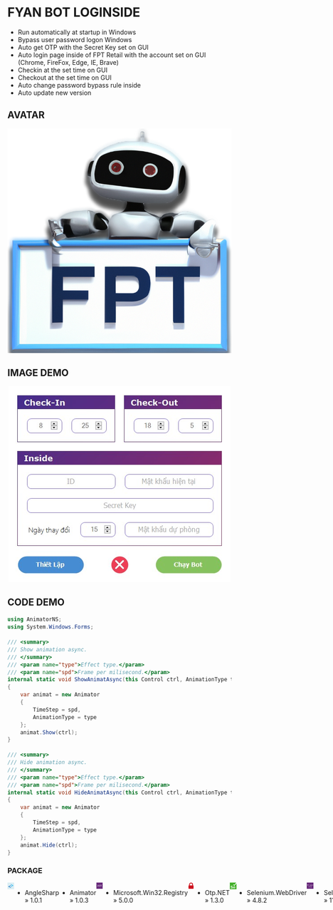 # FYAN BOT LOGINSIDE
- Run automatically at startup in Windows
- Bypass user password logon Windows
- Auto get OTP with the Secret Key set on GUI
- Auto login page inside of FPT Retail with the account set on GUI (Chrome, FireFox, Edge, IE, Brave)
- Checkin at the set time on GUI
- Checkout at the set time on GUI
- Auto change password bypass rule inside
- Auto update new version

## AVATAR
<p align='center'>
<img src='pic/13.png'></img>
</p>

## IMAGE DEMO
<p align='center'>
<img src='pic/0.jpg'></img>
</p>

## CODE DEMO
```c#
using AnimatorNS;
using System.Windows.Forms;

/// <summary>
/// Show animation async.
/// </summary>
/// <param name="type">Effect type.</param>
/// <param name="spd">Frame per milisecond.</param>
internal static void ShowAnimatAsync(this Control ctrl, AnimationType type, float spd)
{
	var animat = new Animator
	{
		TimeStep = spd,
		AnimationType = type
	};
	animat.Show(ctrl);
}

/// <summary>
/// Hide animation async.
/// </summary>
/// <param name="type">Effect type.</param>
/// <param name="spd">Frame per milisecond.</param>
internal static void HideAnimatAsync(this Control ctrl, AnimationType type, float spd)
{
	var animat = new Animator
	{
		TimeStep = spd,
		AnimationType = type
	};
	animat.Hide(ctrl);
}
```

### PACKAGE
</div>
<img src='pic/9.png' align='left' width='3%' height='3%'></img>
<div style='display:flex;'>

- AngleSharp » 1.0.1

<img src='pic/4.png' align='left' width='3%' height='3%'></img>
<div style='display:flex;'>

- Animator » 1.0.3

</div>
<img src='pic/8.png' align='left' width='3%' height='3%'></img>
<div style='display:flex;'>

- Microsoft.Win32.Registry » 5.0.0

</div>
<img src='pic/5.png' align='left' width='3%' height='3%'></img>
<div style='display:flex;'>

- Otp.NET » 1.3.0

</div>
<img src='pic/6.png' align='left' width='3%' height='3%'></img>
<div style='display:flex;'>

- Selenium.WebDriver » 4.8.2

</div>
<img src='pic/7.png' align='left' width='3%' height='3%'></img>
<div style='display:flex;'>

- Selenium.WebDriver.ChromeDriver » 111.0.5563.6400

</div>
<img src='pic/2.png' align='left' width='3%' height='3%'></img>
<div style='display:flex;'>

- Selenium.WebDriver.GeckoDriver » 0.32.2

</div>
<img src='pic/3.png' align='left' width='3%' height='3%'></img>
<div style='display:flex;'>

- Selenium.WebDriver.IEDriver » 4.8.1

</div>
<img src='pic/12.png' align='left' width='3%' height='3%'></img>
<div style='display:flex;'>

- Serilog » 2.12.0

</div>
<img src='pic/11.png' align='left' width='3%' height='3%'></img>
<div style='display:flex;'>

- Serilog.Sinks.File » 5.0.0

</div>
<img src='pic/10.png' align='left' width='3%' height='3%'></img>
<div style='display:flex;'>

- SharpZipLib » 1.4.2

</div>
<img src='pic/8.png' align='left' width='3%' height='3%'></img>
<div style='display:flex;'>

- System.Buffers » 4.5.1

</div>
<img src='pic/8.png' align='left' width='3%' height='3%'></img>
<div style='display:flex;'>

- System.Memory » 4.5.5

</div>
<img src='pic/8.png' align='left' width='3%' height='3%'></img>
<div style='display:flex;'>

- System.Numerics.Vectors » 4.5.0

</div>
<img src='pic/8.png' align='left' width='3%' height='3%'></img>
<div style='display:flex;'>

- System.Runtime.CompilerServices.Unsafe » 6.0.0

</div>
<img src='pic/8.png' align='left' width='3%' height='3%'></img>
<div style='display:flex;'>

- System.Security.AccessControl » 6.0.0

</div>
<img src='pic/8.png' align='left' width='3%' height='3%'></img>
<div style='display:flex;'>

- System.Security.Principal.Windows » 5.0.0

</div>
<img src='pic/8.png' align='left' width='3%' height='3%'></img>
<div style='display:flex;'>

- System.Text.Encoding.CodePages » 7.0.0

</div>
<img src='pic/8.png' align='left' width='3%' height='3%'></img>
<div style='display:flex;'>

- System.Threading.Tasks.Extensions » 4.5.4

</div>
<img src='pic/8.png' align='left' width='3%' height='3%'></img>
<div style='display:flex;'>

- System.ValueTuple » 4.5.0

</div>
<img src='pic/1.png' align='left' width='3%' height='3%'></img>
<div style='display:flex;'>

- Tynab.YANF » 1.0.1

</div>
<img src='pic/4.png' align='left' width='3%' height='3%'></img>
<div style='display:flex;'>

- WebDriverManager » 2.16.2

</div>
